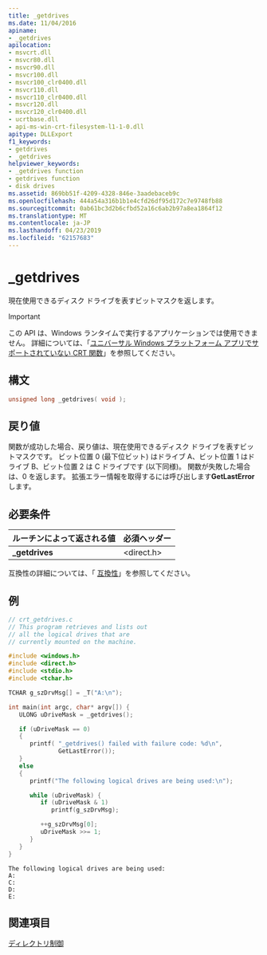 ```yaml
---
title: _getdrives
ms.date: 11/04/2016
apiname:
- _getdrives
apilocation:
- msvcrt.dll
- msvcr80.dll
- msvcr90.dll
- msvcr100.dll
- msvcr100_clr0400.dll
- msvcr110.dll
- msvcr110_clr0400.dll
- msvcr120.dll
- msvcr120_clr0400.dll
- ucrtbase.dll
- api-ms-win-crt-filesystem-l1-1-0.dll
apitype: DLLExport
f1_keywords:
- getdrives
- _getdrives
helpviewer_keywords:
- _getdrives function
- getdrives function
- disk drives
ms.assetid: 869bb51f-4209-4328-846e-3aadebaceb9c
ms.openlocfilehash: 444a54a316b1b1e4cfd26df95d172c7e9748fb88
ms.sourcegitcommit: 0ab61bc3d2b6cfbd52a16c6ab2b97a8ea1864f12
ms.translationtype: MT
ms.contentlocale: ja-JP
ms.lasthandoff: 04/23/2019
ms.locfileid: "62157683"
---
```

# <a name="getdrives"></a>_getdrives

現在使用できるディスク ドライブを表すビットマスクを返します。

> [!IMPORTANT]
> この API は、Windows ランタイムで実行するアプリケーションでは使用できません。 詳細については、「[ユニバーサル Windows プラットフォーム アプリでサポートされていない CRT 関数](../../cppcx/crt-functions-not-supported-in-universal-windows-platform-apps.md)」を参照してください。

## <a name="syntax"></a>構文

```C
unsigned long _getdrives( void );
```

## <a name="return-value"></a>戻り値

関数が成功した場合、戻り値は、現在使用できるディスク ドライブを表すビットマスクです。 ビット位置 0 (最下位ビット) はドライブ A、ビット位置 1 はドライブ B、ビット位置 2 は C ドライブです (以下同様)。 関数が失敗した場合は、0 を返します。 拡張エラー情報を取得するには呼び出します**GetLastError**します。

## <a name="requirements"></a>必要条件

|ルーチンによって返される値|必須ヘッダー|
|-------------|---------------------|
|**_getdrives**|\<direct.h>|

互換性の詳細については、「 [互換性](../../c-runtime-library/compatibility.md)」を参照してください。

## <a name="example"></a>例

```C
// crt_getdrives.c
// This program retrieves and lists out
// all the logical drives that are
// currently mounted on the machine.

#include <windows.h>
#include <direct.h>
#include <stdio.h>
#include <tchar.h>

TCHAR g_szDrvMsg[] = _T("A:\n");

int main(int argc, char* argv[]) {
   ULONG uDriveMask = _getdrives();

   if (uDriveMask == 0)
   {
      printf( "_getdrives() failed with failure code: %d\n",
              GetLastError());
   }
   else
   {
      printf("The following logical drives are being used:\n");

      while (uDriveMask) {
         if (uDriveMask & 1)
            printf(g_szDrvMsg);

         ++g_szDrvMsg[0];
         uDriveMask >>= 1;
      }
   }
}
```

```Output
The following logical drives are being used:
A:
C:
D:
E:
```

## <a name="see-also"></a>関連項目

[ディレクトリ制御](../../c-runtime-library/directory-control.md)<br/>
